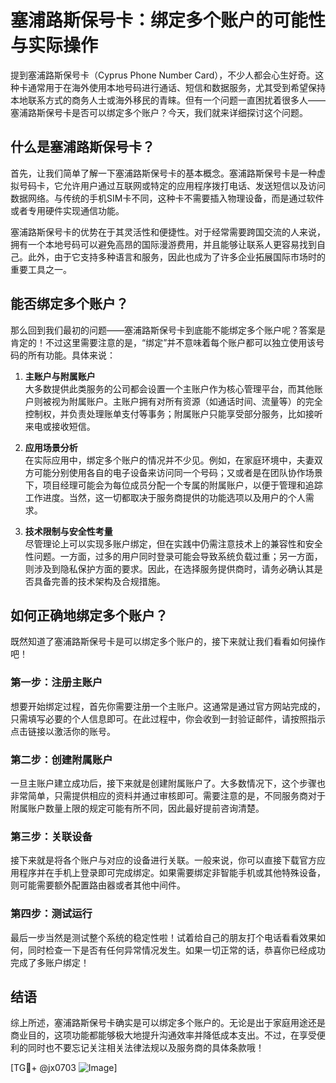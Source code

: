 # 塞浦路斯保号卡：绑定多个账户的可能性与实际操作

提到塞浦路斯保号卡（Cyprus Phone Number Card），不少人都会心生好奇。这种卡通常用于在海外使用本地号码进行通话、短信和数据服务，尤其受到希望保持本地联系方式的商务人士或海外移民的青睐。但有一个问题一直困扰着很多人——塞浦路斯保号卡是否可以绑定多个账户？今天，我们就来详细探讨这个问题。

## 什么是塞浦路斯保号卡？

首先，让我们简单了解一下塞浦路斯保号卡的基本概念。塞浦路斯保号卡是一种虚拟号码卡，它允许用户通过互联网或特定的应用程序拨打电话、发送短信以及访问数据网络。与传统的手机SIM卡不同，这种卡不需要插入物理设备，而是通过软件或者专用硬件实现通信功能。

塞浦路斯保号卡的优势在于其灵活性和便捷性。对于经常需要跨国交流的人来说，拥有一个本地号码可以避免高昂的国际漫游费用，并且能够让联系人更容易找到自己。此外，由于它支持多种语言和服务，因此也成为了许多企业拓展国际市场时的重要工具之一。

## 能否绑定多个账户？

那么回到我们最初的问题——塞浦路斯保号卡到底能不能绑定多个账户呢？答案是肯定的！不过这里需要注意的是，“绑定”并不意味着每个账户都可以独立使用该号码的所有功能。具体来说：

1. **主账户与附属账户**  
   大多数提供此类服务的公司都会设置一个主账户作为核心管理平台，而其他账户则被视为附属账户。主账户拥有对所有资源（如通话时间、流量等）的完全控制权，并负责处理账单支付等事务；附属账户只能享受部分服务，比如接听来电或接收短信。

2. **应用场景分析**  
   在实际应用中，绑定多个账户的情况并不少见。例如，在家庭环境中，夫妻双方可能分别使用各自的电子设备来访问同一个号码；又或者是在团队协作场景下，项目经理可能会为每位成员分配一个专属的附属账户，以便于管理和追踪工作进度。当然，这一切都取决于服务商提供的功能选项以及用户的个人需求。

3. **技术限制与安全性考量**  
   尽管理论上可以实现多账户绑定，但在实践中仍需注意技术上的兼容性和安全性问题。一方面，过多的用户同时登录可能会导致系统负载过重；另一方面，则涉及到隐私保护方面的要求。因此，在选择服务提供商时，请务必确认其是否具备完善的技术架构及合规措施。

## 如何正确地绑定多个账户？

既然知道了塞浦路斯保号卡是可以绑定多个账户的，接下来就让我们看看如何操作吧！

### 第一步：注册主账户
想要开始绑定过程，首先你需要注册一个主账户。这通常是通过官方网站完成的，只需填写必要的个人信息即可。在此过程中，你会收到一封验证邮件，请按照指示点击链接以激活你的账号。

### 第二步：创建附属账户
一旦主账户建立成功后，接下来就是创建附属账户了。大多数情况下，这个步骤也非常简单，只需提供相应的资料并通过审核即可。需要注意的是，不同服务商对于附属账户数量上限的规定可能有所不同，因此最好提前咨询清楚。

### 第三步：关联设备
接下来就是将各个账户与对应的设备进行关联。一般来说，你可以直接下载官方应用程序并在手机上登录即可完成绑定。如果需要绑定非智能手机或其他特殊设备，则可能需要额外配置路由器或者其他中间件。

### 第四步：测试运行
最后一步当然是测试整个系统的稳定性啦！试着给自己的朋友打个电话看看效果如何，同时检查一下是否有任何异常情况发生。如果一切正常的话，恭喜你已经成功完成了多账户绑定！

## 结语

综上所述，塞浦路斯保号卡确实是可以绑定多个账户的。无论是出于家庭用途还是商业目的，这项功能都能够极大地提升沟通效率并降低成本支出。不过，在享受便利的同时也不要忘记关注相关法律法规以及服务商的具体条款哦！

[TG💪+ @jx0703 ![Image](https://github.com/user-attachments/assets/dbca1d08-cadb-493c-b0ec-ad6f7a83f270)]